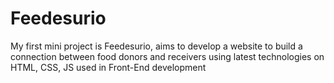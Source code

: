 # Feedesurio
My first mini project is Feedesurio, aims to develop a website to build a connection between food donors and receivers using latest technologies on HTML, CSS, JS used in Front-End development

